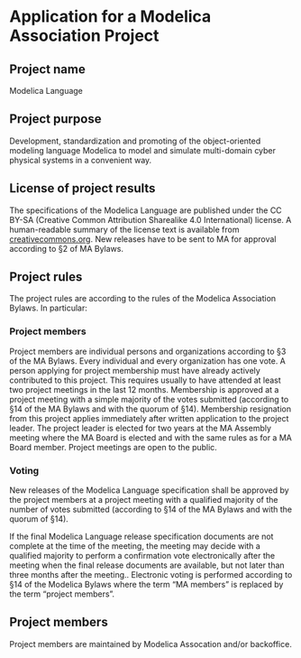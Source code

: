 # Application for a Modelica Association Project 

## Project name
Modelica Language

## Project purpose
Development, standardization and promoting of the object-oriented modeling language Modelica to model 
and simulate multi-domain cyber physical systems in a convenient way.

## License of project results
The specifications of the Modelica Language are published under the CC BY-SA (Creative Common 
Attribution Sharealike 4.0 International) license. A human-readable 
summary of the license text is available from [creativecommons.org](https://creativecommons.org/licenses/by-sa/4.0/).
New releases have to be sent to MA for approval according to §2 of MA Bylaws.

## Project rules
The project rules are according to the rules of the Modelica Association Bylaws. In particular: 
### Project members 
Project members are individual persons and organizations according to §3 of the MA Bylaws. Every 
individual and every organization has one vote. A person applying for project membership must have 
already actively contributed to this project. This requires usually to have attended at least two project 
meetings in the last 12 months. Membership is approved at a project meeting with a simple majority of the 
votes submitted (according to §14 of the MA Bylaws and with the quorum of §14). Membership 
resignation from this project applies immediately after written application to the project leader. The 
project leader is elected for two years at the MA Assembly meeting where the MA Board is elected and 
with the same rules as for a MA Board member. Project meetings are open to the public.

### Voting 
New releases of the Modelica Language specification shall be approved by the project members at a 
project meeting with a qualified majority of the number of votes submitted (according to §14 of the MA 
Bylaws and with the quorum of §14).

If the final Modelica Language release specification documents are not complete at the time of the 
meeting, the meeting may decide with a qualified majority to perform a confirmation vote electronically 
after the meeting when the final release documents are available, but not later than three months after the 
meeting.. Electronic voting is performed according to §14 of the Modelica Bylaws where the term “MA 
members” is replaced by the term “project members”.

## Project members
Project members are maintained by Modelica Assocation and/or backoffice.
